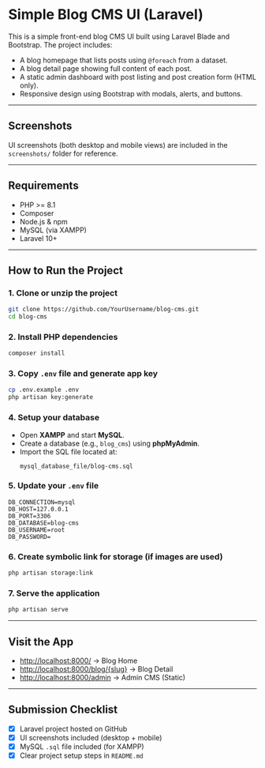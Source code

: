 # Simple Blog CMS UI (Laravel)

This is a simple front-end blog CMS UI built using Laravel Blade and Bootstrap. The project includes:

- A blog homepage that lists posts using `@foreach` from a dataset.
- A blog detail page showing full content of each post.
- A static admin dashboard with post listing and post creation form (HTML only).
- Responsive design using Bootstrap with modals, alerts, and buttons.

---

## Screenshots

UI screenshots (both desktop and mobile views) are included in the `screenshots/` folder for reference.

---

## Requirements

- PHP >= 8.1  
- Composer  
- Node.js & npm  
- MySQL (via XAMPP)  
- Laravel 10+  

---

## How to Run the Project

### 1. Clone or unzip the project

```bash
git clone https://github.com/YourUsername/blog-cms.git
cd blog-cms
```

### 2. Install PHP dependencies

```bash
composer install
```

### 3. Copy `.env` file and generate app key

```bash
cp .env.example .env
php artisan key:generate
```

### 4. Setup your database

- Open **XAMPP** and start **MySQL**.
- Create a database (e.g., `blog_cms`) using **phpMyAdmin**.
- Import the SQL file located at:
  ```
  mysql_database_file/blog-cms.sql
  ```

### 5. Update your `.env` file

```env
DB_CONNECTION=mysql
DB_HOST=127.0.0.1
DB_PORT=3306
DB_DATABASE=blog-cms
DB_USERNAME=root
DB_PASSWORD=
```

### 6. Create symbolic link for storage (if images are used)

```bash
php artisan storage:link
```

### 7. Serve the application

```bash
php artisan serve
```

---

## Visit the App

- [http://localhost:8000/](http://localhost:8000/) → Blog Home  
- [http://localhost:8000/blog/{slug}](http://localhost:8000/blog/{slug}) → Blog Detail  
- [http://localhost:8000/admin](http://localhost:8000/admin) → Admin CMS (Static)  

---

## Submission Checklist

- [x] Laravel project hosted on GitHub  
- [x] UI screenshots included (desktop + mobile)  
- [x] MySQL `.sql` file included (for XAMPP)  
- [x] Clear project setup steps in `README.md`
